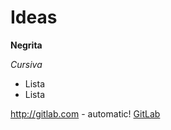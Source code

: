 # Ideas

**Negrita**

_Cursiva_

* Lista
* Lista

http://gitlab.com - automatic!
[GitLab](http://gitlab.com)
